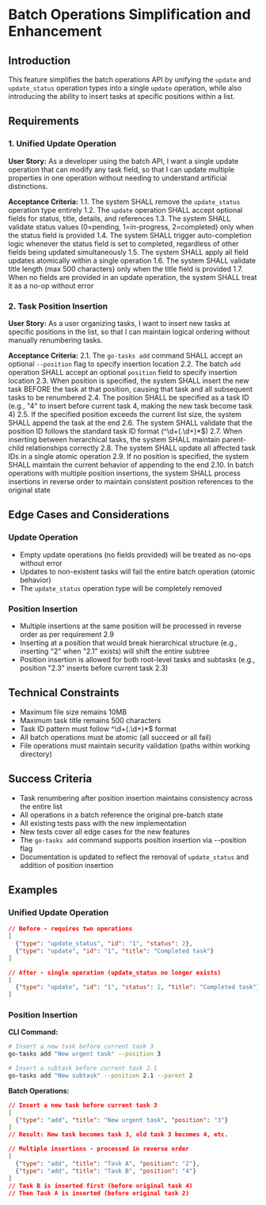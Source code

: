# Batch Operations Simplification and Enhancement

## Introduction

This feature simplifies the batch operations API by unifying the `update` and `update_status` operation types into a single `update` operation, while also introducing the ability to insert tasks at specific positions within a list.

## Requirements

### 1. Unified Update Operation

**User Story:** As a developer using the batch API, I want a single update operation that can modify any task field, so that I can update multiple properties in one operation without needing to understand artificial distinctions.

**Acceptance Criteria:**
1.1. The system SHALL remove the `update_status` operation type entirely
1.2. The `update` operation SHALL accept optional fields for status, title, details, and references
1.3. The system SHALL validate status values (0=pending, 1=in-progress, 2=completed) only when the status field is provided
1.4. The system SHALL trigger auto-completion logic whenever the status field is set to completed, regardless of other fields being updated simultaneously
1.5. The system SHALL apply all field updates atomically within a single operation
1.6. The system SHALL validate title length (max 500 characters) only when the title field is provided
1.7. When no fields are provided in an update operation, the system SHALL treat it as a no-op without error

### 2. Task Position Insertion

**User Story:** As a user organizing tasks, I want to insert new tasks at specific positions in the list, so that I can maintain logical ordering without manually renumbering tasks.

**Acceptance Criteria:**
2.1. The `go-tasks add` command SHALL accept an optional `--position` flag to specify insertion location
2.2. The batch `add` operation SHALL accept an optional `position` field to specify insertion location
2.3. When position is specified, the system SHALL insert the new task BEFORE the task at that position, causing that task and all subsequent tasks to be renumbered
2.4. The position SHALL be specified as a task ID (e.g., "4" to insert before current task 4, making the new task become task 4)
2.5. If the specified position exceeds the current list size, the system SHALL append the task at the end
2.6. The system SHALL validate that the position ID follows the standard task ID format (^\d+(\.\d+)*$)
2.7. When inserting between hierarchical tasks, the system SHALL maintain parent-child relationships correctly
2.8. The system SHALL update all affected task IDs in a single atomic operation
2.9. If no position is specified, the system SHALL maintain the current behavior of appending to the end
2.10. In batch operations with multiple position insertions, the system SHALL process insertions in reverse order to maintain consistent position references to the original state

## Edge Cases and Considerations

### Update Operation
- Empty update operations (no fields provided) will be treated as no-ops without error
- Updates to non-existent tasks will fail the entire batch operation (atomic behavior)
- The `update_status` operation type will be completely removed

### Position Insertion
- Multiple insertions at the same position will be processed in reverse order as per requirement 2.9
- Inserting at a position that would break hierarchical structure (e.g., inserting "2" when "2.1" exists) will shift the entire subtree
- Position insertion is allowed for both root-level tasks and subtasks (e.g., position "2.3" inserts before current task 2.3)

## Technical Constraints

- Maximum file size remains 10MB
- Maximum task title remains 500 characters
- Task ID pattern must follow ^\d+(\.\d+)*$ format
- All batch operations must be atomic (all succeed or all fail)
- File operations must maintain security validation (paths within working directory)

## Success Criteria

- Task renumbering after position insertion maintains consistency across the entire list
- All operations in a batch reference the original pre-batch state
- All existing tests pass with the new implementation
- New tests cover all edge cases for the new features
- The `go-tasks add` command supports position insertion via --position flag
- Documentation is updated to reflect the removal of `update_status` and addition of position insertion

## Examples

### Unified Update Operation
```json
// Before - requires two operations
[
  {"type": "update_status", "id": "1", "status": 2},
  {"type": "update", "id": "1", "title": "Completed task"}
]

// After - single operation (update_status no longer exists)
[
  {"type": "update", "id": "1", "status": 2, "title": "Completed task"}
]
```

### Position Insertion

**CLI Command:**
```bash
# Insert a new task before current task 3
go-tasks add "New urgent task" --position 3

# Insert a subtask before current task 2.1
go-tasks add "New subtask" --position 2.1 --parent 2
```

**Batch Operations:**
```json
// Insert a new task before current task 3
[
  {"type": "add", "title": "New urgent task", "position": "3"}
]
// Result: New task becomes task 3, old task 3 becomes 4, etc.

// Multiple insertions - processed in reverse order
[
  {"type": "add", "title": "Task A", "position": "2"},
  {"type": "add", "title": "Task B", "position": "4"}
]
// Task B is inserted first (before original task 4)
// Then Task A is inserted (before original task 2)
```